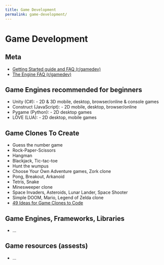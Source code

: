 ```yaml
---
title: Game Development
permalink: game-development/
---
```


# Game Development

## Meta

- [Getting Started guide and FAQ (r/gamedev)](https://www.reddit.com/r/gamedev/wiki/faq)
- [The Engine FAQ (r/gamedev)](https://www.reddit.com/r/gamedev/wiki/engine_faq)

## Game Engines recommended for beginners

- Unity (C#): - 2D & 3D mobile, desktop, browser/online & console games
- Construct (JavaScript): - 2D mobile, desktop, browser/online
- Pygame (Python): - 2D desktop games
- LÖVE (LUA): - 2D desktop, mobile games

## Game Clones To Create

- Guess the number game
- Rock-Paper-Scissors
- Hangman
- Blackjack, Tic-tac-toe
- Hunt the wumpus
- Choose Your Own Adventure games, Zork clone
- Pong, Breakout, Arkanoid
- Tetris, Snake
- Minesweeper clone
- Space Invaders, Asteroids, Lunar Lander, Space Shooter
- Simple DOOM, Mario, Legend of Zelda clone
- [49 Ideas for Game Clones to Code](https://inventwithpython.com/blog/2012/02/20/i-need-practice-programming-49-ideas-for-game-clones-to-code/)

## Game Engines, Frameworks, Libraries

- ...

## Game resources (assests)

- ...

